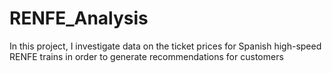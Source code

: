 # RENFE_Analysis
In this project, I investigate data on the ticket prices for Spanish high-speed RENFE trains in order to generate recommendations for customers
